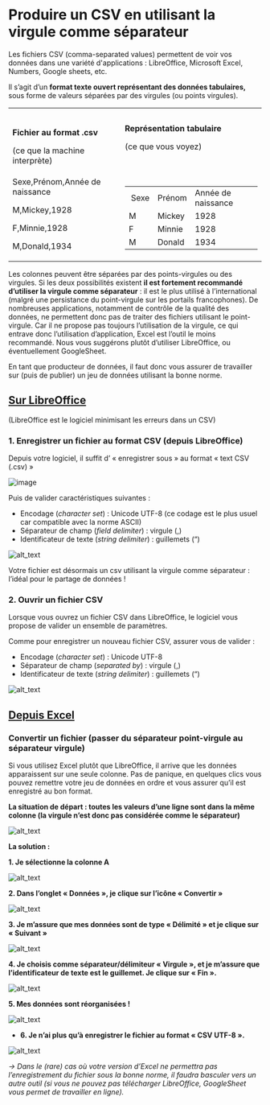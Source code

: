 # **Produire un CSV en utilisant la virgule comme séparateur**

Les fichiers CSV (comma-separated values) permettent de voir vos données dans une variété d'applications : LibreOffice, Microsoft Excel, Numbers, Google sheets, etc.

Il s’agit d’un **format texte ouvert représentant des données tabulaires,** sous forme de valeurs séparées par des virgules (ou points virgules). 

<table>
  <tr>
   <td> 
<p>
<strong>Fichier au format .csv </strong>
<p>
(ce que la machine interprète) 
   </td>
   <td><strong>Représentation tabulaire </strong>
<p>
(ce que vous voyez) 
   </td>
  </tr>
  <tr>
   <td>Sexe,Prénom,Année de naissance
<p>
M,Mickey,1928
<p>
F,Minnie,1928
<p>
M,Donald,1934
   </td>
   <td>

<table>
  <tr>
   <td> Sexe
   </td>
   <td>Prénom
   </td>
   <td>Année de naissance
   </td>
  </tr>
  <tr>
   <td>M
   </td>
   <td>Mickey
   </td>
   <td>1928
   </td>
  </tr>
  <tr>
   <td>F
   </td>
   <td>Minnie
   </td>
   <td>1928
   </td>
  </tr>
  <tr>
   <td>M
   </td>
   <td>Donald
   </td>
   <td>1934
   </td>
  </tr>
</table>

   </td>
  </tr>
</table>


Les colonnes peuvent être séparées par des points-virgules ou des virgules. Si les deux possibilités existent **il est fortement recommandé d’utiliser la virgule comme séparateur** : il est le plus utilisé à l’international (malgré une persistance du point-virgule sur les portails francophones). De nombreuses applications, notamment de contrôle de la qualité des données, ne permettent donc pas de traiter des fichiers utilisant le point-virgule. Car il ne propose pas toujours l’utilisation de la virgule, ce qui entrave donc l’utilisation d’application, Excel est l’outil le moins recommandé. Nous vous suggérons plutôt d’utiliser LibreOffice, ou éventuellement GoogleSheet.

En tant que producteur de données, il faut donc vous assurer de travailler sur (puis de publier) un jeu de données utilisant la bonne norme. 

## **<span style="text-decoration:underline;">Sur LibreOffice</span>**

(LibreOffice est le logiciel minimisant les erreurs dans un CSV) 

### **1. Enregistrer un fichier au format CSV  (depuis LibreOffice)**

Depuis votre logiciel, il suffit d’ « enregistrer sous » au format « text CSV (.csv) » 

![image](https://i.ibb.co/JdrjgkR/Capture-d-e-cran-2023-03-22-a-11-51-00.png)

Puis de valider caractéristiques suivantes : 

* Encodage (_character set_) : Unicode UTF-8 (ce codage est le plus usuel car compatible avec la norme ASCII) 
* Séparateur de champ (_field delimiter_) : virgule (,)
* Identificateur de texte (_string delimiter_) : guillemets (“)

![alt_text](https://i.ibb.co/JdrjgkR/Capture-d-e-cran-2023-03-22-a-11-51-00.png)

Votre fichier est désormais un csv utilisant la virgule comme séparateur : l’idéal pour le partage de données ! 

### **2. Ouvrir un fichier CSV**

Lorsque vous ouvrez un fichier CSV dans LibreOffice, le logiciel vous propose de valider un ensemble de paramètres. 

Comme pour enregistrer un nouveau fichier CSV, assurer vous de valider : 

* Encodage (_character set_) : Unicode UTF-8
* Séparateur de champ (_separated by_) : virgule (,)
* Identificateur de texte (_string delimiter_) : guillemets (“)

![alt_text](https://i.ibb.co/zZyGL7K/Capture-d-e-cran-2023-03-22-a-11-59-02.png)

## **<span style="text-decoration:underline;">Depuis Excel</span>**

### **Convertir un fichier (passer du séparateur point-virgule au séparateur virgule)**

Si vous utilisez Excel plutôt que LibreOffice, il arrive que les données apparaissent sur une seule colonne. Pas de panique, en quelques clics vous pouvez remettre votre jeu de données en ordre et vous assurer qu’il est enregistré au bon format.   

**La situation de départ : toutes les valeurs d’une ligne sont dans la même colonne (la virgule n’est donc pas considérée comme le séparateur)**

![alt_text](https://i.ibb.co/PWsB1Mx/Capture-d-e-cran-2023-03-22-a-11-59-52.png)

**La solution :**

**1. Je sélectionne la colonne A**

![alt_text](https://i.ibb.co/Qn88YLB/Capture-d-e-cran-2023-03-22-a-12-00-32.png)

**2. Dans l’onglet « Données », je clique sur l’icône « Convertir »** 

![alt_text](https://i.ibb.co/6wtt8Ym/Capture-d-e-cran-2023-03-22-a-12-01-20.png)

**3. Je m’assure que mes données sont de type « Délimité » et je clique sur « Suivant »**

![alt_text](https://i.ibb.co/gWYp37L/Capture-d-e-cran-2023-03-22-a-12-01-58.png)

**4. Je choisis comme séparateur/délimiteur « Virgule », et je m’assure que l’identificateur de texte est le guillemet. Je clique sur « Fin ».**

![alt_text](https://i.ibb.co/B2WRn83/Capture-d-e-cran-2023-03-22-a-12-02-39.png)

**5. Mes données sont réorganisées !**

![alt_text](https://i.ibb.co/1nb4kB9/Capture-d-e-cran-2023-03-22-a-12-03-18.png)

* **6. Je n’ai plus qu’à enregistrer le fichier au format « CSV UTF-8 ».** 

![alt_text](https://i.ibb.co/vPPjZnN/Capture-d-e-cran-2023-03-22-a-12-04-09.png)

_→ Dans le (rare) cas où votre version d’Excel ne permettra pas l’enregistrement du fichier sous la bonne norme, il faudra basculer vers un autre outil (si vous ne pouvez pas télécharger LibreOffice, GoogleSheet vous permet de travailler en ligne)._
